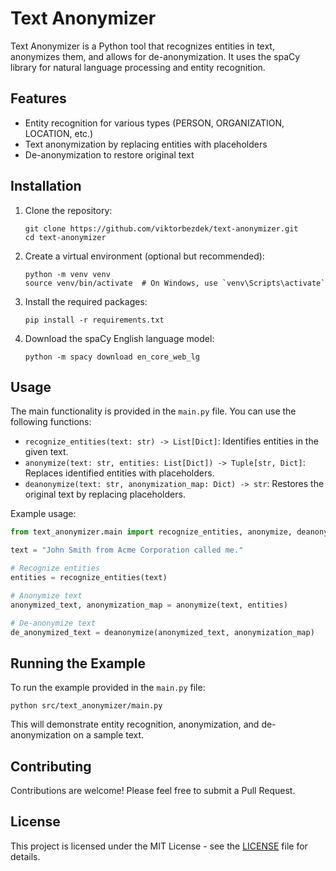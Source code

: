 # Text Anonymizer

Text Anonymizer is a Python tool that recognizes entities in text, anonymizes them, and allows for de-anonymization. It uses the spaCy library for natural language processing and entity recognition.

## Features

- Entity recognition for various types (PERSON, ORGANIZATION, LOCATION, etc.)
- Text anonymization by replacing entities with placeholders
- De-anonymization to restore original text

## Installation

1. Clone the repository:
   ```
   git clone https://github.com/viktorbezdek/text-anonymizer.git
   cd text-anonymizer
   ```

2. Create a virtual environment (optional but recommended):
   ```
   python -m venv venv
   source venv/bin/activate  # On Windows, use `venv\Scripts\activate`
   ```

3. Install the required packages:
   ```
   pip install -r requirements.txt
   ```

4. Download the spaCy English language model:
   ```
   python -m spacy download en_core_web_lg
   ```

## Usage

The main functionality is provided in the `main.py` file. You can use the following functions:

- `recognize_entities(text: str) -> List[Dict]`: Identifies entities in the given text.
- `anonymize(text: str, entities: List[Dict]) -> Tuple[str, Dict]`: Replaces identified entities with placeholders.
- `deanonymize(text: str, anonymization_map: Dict) -> str`: Restores the original text by replacing placeholders.

Example usage:

```python
from text_anonymizer.main import recognize_entities, anonymize, deanonymize

text = "John Smith from Acme Corporation called me."

# Recognize entities
entities = recognize_entities(text)

# Anonymize text
anonymized_text, anonymization_map = anonymize(text, entities)

# De-anonymize text
de_anonymized_text = deanonymize(anonymized_text, anonymization_map)
```

## Running the Example

To run the example provided in the `main.py` file:

```
python src/text_anonymizer/main.py
```

This will demonstrate entity recognition, anonymization, and de-anonymization on a sample text.

## Contributing

Contributions are welcome! Please feel free to submit a Pull Request.

## License

This project is licensed under the MIT License - see the [LICENSE](LICENSE) file for details.